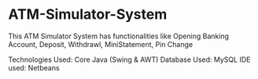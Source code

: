 ﻿# ATM-Simulator-System
This ATM Simulator System has functionalities like Opening Banking Account, Deposit, Withdrawl, MiniStatement, Pin Change 

Technologies Used: Core Java (Swing & AWT)
Database Used: MySQL
IDE used: Netbeans
